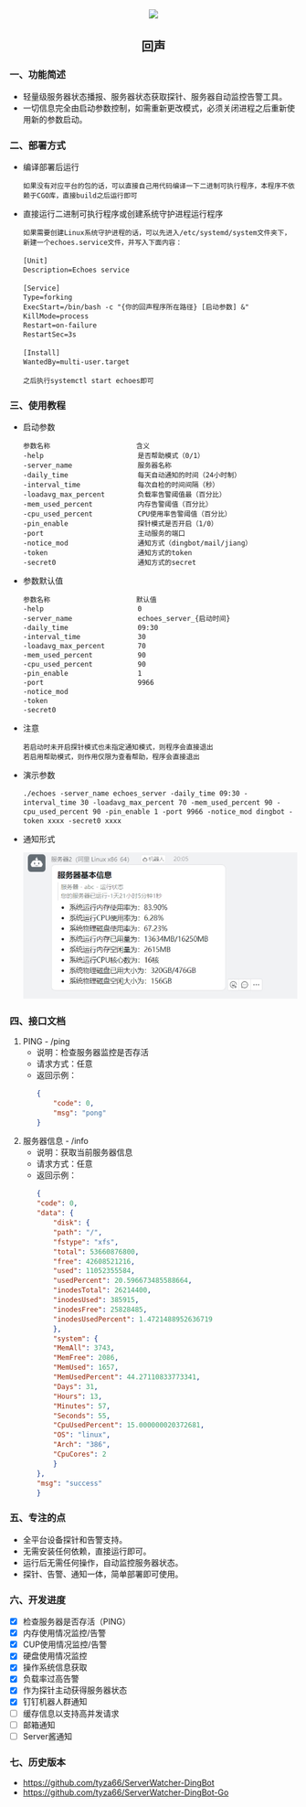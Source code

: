 <div align=center>
<img src="https://s2.loli.net/2024/04/05/xFopiS8CgBswb9y.jpg" style="width:100px;"/>
<h2>回声</h2>
</div>

### 一、功能简述
- 轻量级服务器状态播报、服务器状态获取探针、服务器自动监控告警工具。
- 一切信息完全由启动参数控制，如需重新更改模式，必须关闭进程之后重新使用新的参数启动。

### 二、部署方式
- 编译部署后运行
    ```
    如果没有对应平台的包的话，可以直接自己用代码编译一下二进制可执行程序，本程序不依赖于CGO库，直接build之后运行即可
    ```
- 直接运行二进制可执行程序或创建系统守护进程运行程序
    ```
    如果需要创建Linux系统守护进程的话，可以先进入/etc/systemd/system文件夹下，新建一个echoes.service文件，并写入下面内容：

    [Unit]
    Description=Echoes service

    [Service]
    Type=forking
    ExecStart=/bin/bash -c "{你的回声程序所在路径} [启动参数] &"
    KillMode=process
    Restart=on-failure
    RestartSec=3s

    [Install]
    WantedBy=multi-user.target

    之后执行systemctl start echoes即可
    ```

### 三、使用教程
- 启动参数
    ```
    参数名称                     含义
    -help                       是否帮助模式（0/1）
    -server_name                服务器名称
    -daily_time                 每天自动通知的时间（24小时制）
    -interval_time              每次自检的时间间隔（秒）
    -loadavg_max_percent        负载率告警阈值最（百分比）
    -mem_used_percent           内存告警阈值（百分比）
    -cpu_used_percent           CPU使用率告警阈值（百分比）
    -pin_enable                 探针模式是否开启（1/0）
    -port                       主动服务的端口
    -notice_mod                 通知方式（dingbot/mail/jiang）
    -token                      通知方式的token
    -secret0                    通知方式的secret
    ```
- 参数默认值
    ```
    参数名称                     默认值
    -help                       0
    -server_name                echoes_server_{启动时间}
    -daily_time                 09:30
    -interval_time              30
    -loadavg_max_percent        70
    -mem_used_percent           90
    -cpu_used_percent           90
    -pin_enable                 1
    -port                       9966
    -notice_mod                 
    -token                
    -secret0                
    ```
- 注意
    ```
    若启动时未开启探针模式也未指定通知模式，则程序会直接退出
    若启用帮助模式，则作用仅限为查看帮助，程序会直接退出
    ```

- 演示参数
    ```
    ./echoes -server_name echoes_server -daily_time 09:30 -interval_time 30 -loadavg_max_percent 70 -mem_used_percent 90 -cpu_used_percent 90 -pin_enable 1 -port 9966 -notice_mod dingbot -token xxxx -secret0 xxxx
    ```

- 通知形式

    ![](./example/ding_bot.png)

### 四、接口文档
1. PING - /ping
    - 说明：检查服务器监控是否存活
    - 请求方式：任意
    - 返回示例：
        ```json
        {
            "code": 0,
            "msg": "pong"
        }
        ```
2. 服务器信息 - /info
    - 说明：获取当前服务器信息
    - 请求方式：任意
    - 返回示例：
        ```json
        {
        "code": 0,
        "data": {
            "disk": {
            "path": "/",
            "fstype": "xfs",
            "total": 53660876800,
            "free": 42608521216,
            "used": 11052355584,
            "usedPercent": 20.596673485588664,
            "inodesTotal": 26214400,
            "inodesUsed": 385915,
            "inodesFree": 25828485,
            "inodesUsedPercent": 1.4721488952636719
            },
            "system": {
            "MemAll": 3743,
            "MemFree": 2086,
            "MemUsed": 1657,
            "MemUsedPercent": 44.27110833773341,
            "Days": 31,
            "Hours": 13,
            "Minutes": 57,
            "Seconds": 55,
            "CpuUsedPercent": 15.000000020372681,
            "OS": "linux",
            "Arch": "386",
            "CpuCores": 2
            }
        },
        "msg": "success"
        }
        ```

### 五、专注的点
- 全平台设备探针和告警支持。
- 无需安装任何依赖，直接运行即可。
- 运行后无需任何操作，自动监控服务器状态。
- 探针、告警、通知一体，简单部署即可使用。

### 六、开发进度
- [X] 检查服务器是否存活（PING）
- [X] 内存使用情况监控/告警
- [X] CUP使用情况监控/告警
- [X] 硬盘使用情况监控
- [X] 操作系统信息获取
- [X] 负载率过高告警
- [X] 作为探针主动获得服务器状态
- [X] 钉钉机器人群通知
- [ ] 缓存信息以支持高并发请求
- [ ] 邮箱通知
- [ ] Server酱通知

### 七、历史版本
- https://github.com/tyza66/ServerWatcher-DingBot
- https://github.com/tyza66/ServerWatcher-DingBot-Go